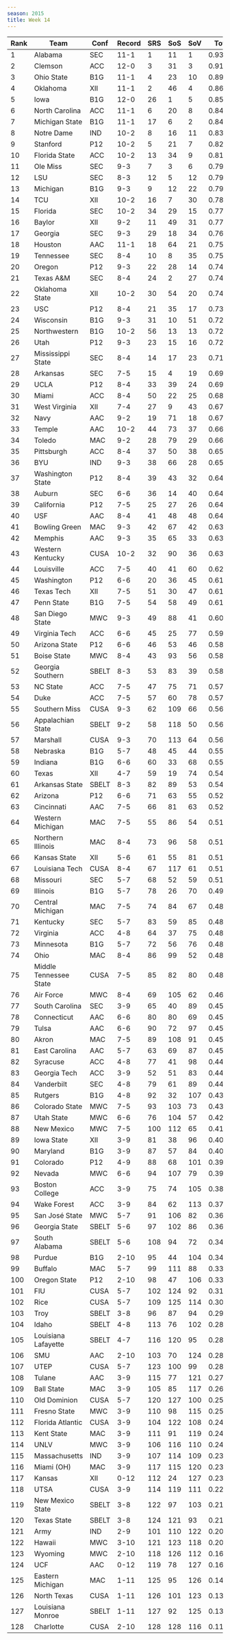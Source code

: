 ```yaml
---
season: 2015
title: Week 14
---
```

<table class="display"><thead><tr><th>Rank</th><th>Team</th><th>Conf</th><th>Record</th><th>SRS</th><th>SoS</th><th>SoV</th><th>Total</th></tr></thead><tbody>
<tr><td>1</td><td>Alabama</td><td>SEC</td><td>11-1</td><td>1</td><td>11</td><td>1</td><td>0.93757</td></tr>
<tr><td>2</td><td>Clemson</td><td>ACC</td><td>12-0</td><td>3</td><td>31</td><td>3</td><td>0.91053</td></tr>
<tr><td>3</td><td>Ohio State</td><td>B1G</td><td>11-1</td><td>4</td><td>23</td><td>10</td><td>0.89425</td></tr>
<tr><td>4</td><td>Oklahoma</td><td>XII</td><td>11-1</td><td>2</td><td>46</td><td>4</td><td>0.86158</td></tr>
<tr><td>5</td><td>Iowa</td><td>B1G</td><td>12-0</td><td>26</td><td>1</td><td>5</td><td>0.85719</td></tr>
<tr><td>6</td><td>North Carolina</td><td>ACC</td><td>11-1</td><td>6</td><td>20</td><td>8</td><td>0.84573</td></tr>
<tr><td>7</td><td>Michigan State</td><td>B1G</td><td>11-1</td><td>17</td><td>6</td><td>2</td><td>0.84303</td></tr>
<tr><td>8</td><td>Notre Dame</td><td>IND</td><td>10-2</td><td>8</td><td>16</td><td>11</td><td>0.83233</td></tr>
<tr><td>9</td><td>Stanford</td><td>P12</td><td>10-2</td><td>5</td><td>21</td><td>7</td><td>0.82864</td></tr>
<tr><td>10</td><td>Florida State</td><td>ACC</td><td>10-2</td><td>13</td><td>34</td><td>9</td><td>0.81755</td></tr>
<tr><td>11</td><td>Ole Miss</td><td>SEC</td><td>9-3</td><td>7</td><td>3</td><td>6</td><td>0.79907</td></tr>
<tr><td>12</td><td>LSU</td><td>SEC</td><td>8-3</td><td>12</td><td>5</td><td>12</td><td>0.79637</td></tr>
<tr><td>13</td><td>Michigan</td><td>B1G</td><td>9-3</td><td>9</td><td>12</td><td>22</td><td>0.79518</td></tr>
<tr><td>14</td><td>TCU</td><td>XII</td><td>10-2</td><td>16</td><td>7</td><td>30</td><td>0.78640</td></tr>
<tr><td>15</td><td>Florida</td><td>SEC</td><td>10-2</td><td>34</td><td>29</td><td>15</td><td>0.77617</td></tr>
<tr><td>16</td><td>Baylor</td><td>XII</td><td>9-2</td><td>11</td><td>49</td><td>31</td><td>0.77382</td></tr>
<tr><td>17</td><td>Georgia</td><td>SEC</td><td>9-3</td><td>29</td><td>18</td><td>34</td><td>0.76288</td></tr>
<tr><td>18</td><td>Houston</td><td>AAC</td><td>11-1</td><td>18</td><td>64</td><td>21</td><td>0.75819</td></tr>
<tr><td>19</td><td>Tennessee</td><td>SEC</td><td>8-4</td><td>10</td><td>8</td><td>35</td><td>0.75155</td></tr>
<tr><td>20</td><td>Oregon</td><td>P12</td><td>9-3</td><td>22</td><td>28</td><td>14</td><td>0.74787</td></tr>
<tr><td>21</td><td>Texas A&M</td><td>SEC</td><td>8-4</td><td>24</td><td>2</td><td>27</td><td>0.74421</td></tr>
<tr><td>22</td><td>Oklahoma State</td><td>XII</td><td>10-2</td><td>30</td><td>54</td><td>20</td><td>0.74330</td></tr>
<tr><td>23</td><td>USC</td><td>P12</td><td>8-4</td><td>21</td><td>35</td><td>17</td><td>0.73650</td></tr>
<tr><td>24</td><td>Wisconsin</td><td>B1G</td><td>9-3</td><td>31</td><td>10</td><td>51</td><td>0.72479</td></tr>
<tr><td>25</td><td>Northwestern</td><td>B1G</td><td>10-2</td><td>56</td><td>13</td><td>13</td><td>0.72429</td></tr>
<tr><td>26</td><td>Utah</td><td>P12</td><td>9-3</td><td>23</td><td>15</td><td>16</td><td>0.72116</td></tr>
<tr><td>27</td><td>Mississippi State</td><td>SEC</td><td>8-4</td><td>14</td><td>17</td><td>23</td><td>0.71848</td></tr>
<tr><td>28</td><td>Arkansas</td><td>SEC</td><td>7-5</td><td>15</td><td>4</td><td>19</td><td>0.69675</td></tr>
<tr><td>29</td><td>UCLA</td><td>P12</td><td>8-4</td><td>33</td><td>39</td><td>24</td><td>0.69596</td></tr>
<tr><td>30</td><td>Miami</td><td>ACC</td><td>8-4</td><td>50</td><td>22</td><td>25</td><td>0.68479</td></tr>
<tr><td>31</td><td>West Virginia</td><td>XII</td><td>7-4</td><td>27</td><td>9</td><td>43</td><td>0.67473</td></tr>
<tr><td>32</td><td>Navy</td><td>AAC</td><td>9-2</td><td>19</td><td>71</td><td>18</td><td>0.67050</td></tr>
<tr><td>33</td><td>Temple</td><td>AAC</td><td>10-2</td><td>44</td><td>73</td><td>37</td><td>0.66274</td></tr>
<tr><td>34</td><td>Toledo</td><td>MAC</td><td>9-2</td><td>28</td><td>79</td><td>29</td><td>0.66217</td></tr>
<tr><td>35</td><td>Pittsburgh</td><td>ACC</td><td>8-4</td><td>37</td><td>50</td><td>38</td><td>0.65839</td></tr>
<tr><td>36</td><td>BYU</td><td>IND</td><td>9-3</td><td>38</td><td>66</td><td>28</td><td>0.65538</td></tr>
<tr><td>37</td><td>Washington State</td><td>P12</td><td>8-4</td><td>39</td><td>43</td><td>32</td><td>0.64739</td></tr>
<tr><td>38</td><td>Auburn</td><td>SEC</td><td>6-6</td><td>36</td><td>14</td><td>40</td><td>0.64524</td></tr>
<tr><td>39</td><td>California</td><td>P12</td><td>7-5</td><td>25</td><td>27</td><td>26</td><td>0.64444</td></tr>
<tr><td>40</td><td>USF</td><td>AAC</td><td>8-4</td><td>41</td><td>48</td><td>48</td><td>0.64257</td></tr>
<tr><td>41</td><td>Bowling Green</td><td>MAC</td><td>9-3</td><td>42</td><td>67</td><td>42</td><td>0.63903</td></tr>
<tr><td>42</td><td>Memphis</td><td>AAC</td><td>9-3</td><td>35</td><td>65</td><td>33</td><td>0.63887</td></tr>
<tr><td>43</td><td>Western Kentucky</td><td>CUSA</td><td>10-2</td><td>32</td><td>90</td><td>36</td><td>0.63621</td></tr>
<tr><td>44</td><td>Louisville</td><td>ACC</td><td>7-5</td><td>40</td><td>41</td><td>60</td><td>0.62650</td></tr>
<tr><td>45</td><td>Washington</td><td>P12</td><td>6-6</td><td>20</td><td>36</td><td>45</td><td>0.61864</td></tr>
<tr><td>46</td><td>Texas Tech</td><td>XII</td><td>7-5</td><td>51</td><td>30</td><td>47</td><td>0.61676</td></tr>
<tr><td>47</td><td>Penn State</td><td>B1G</td><td>7-5</td><td>54</td><td>58</td><td>49</td><td>0.61568</td></tr>
<tr><td>48</td><td>San Diego State</td><td>MWC</td><td>9-3</td><td>49</td><td>88</td><td>41</td><td>0.60624</td></tr>
<tr><td>49</td><td>Virginia Tech</td><td>ACC</td><td>6-6</td><td>45</td><td>25</td><td>77</td><td>0.59564</td></tr>
<tr><td>50</td><td>Arizona State</td><td>P12</td><td>6-6</td><td>46</td><td>53</td><td>46</td><td>0.58392</td></tr>
<tr><td>51</td><td>Boise State</td><td>MWC</td><td>8-4</td><td>43</td><td>93</td><td>56</td><td>0.58365</td></tr>
<tr><td>52</td><td>Georgia Southern</td><td>SBELT</td><td>8-3</td><td>53</td><td>83</td><td>39</td><td>0.58306</td></tr>
<tr><td>53</td><td>NC State</td><td>ACC</td><td>7-5</td><td>47</td><td>75</td><td>71</td><td>0.57847</td></tr>
<tr><td>54</td><td>Duke</td><td>ACC</td><td>7-5</td><td>57</td><td>60</td><td>78</td><td>0.57186</td></tr>
<tr><td>55</td><td>Southern Miss</td><td>CUSA</td><td>9-3</td><td>62</td><td>109</td><td>66</td><td>0.56871</td></tr>
<tr><td>56</td><td>Appalachian State</td><td>SBELT</td><td>9-2</td><td>58</td><td>118</td><td>50</td><td>0.56715</td></tr>
<tr><td>57</td><td>Marshall</td><td>CUSA</td><td>9-3</td><td>70</td><td>113</td><td>64</td><td>0.56131</td></tr>
<tr><td>58</td><td>Nebraska</td><td>B1G</td><td>5-7</td><td>48</td><td>45</td><td>44</td><td>0.55201</td></tr>
<tr><td>59</td><td>Indiana</td><td>B1G</td><td>6-6</td><td>60</td><td>33</td><td>68</td><td>0.55133</td></tr>
<tr><td>60</td><td>Texas</td><td>XII</td><td>4-7</td><td>59</td><td>19</td><td>74</td><td>0.54186</td></tr>
<tr><td>61</td><td>Arkansas State</td><td>SBELT</td><td>8-3</td><td>82</td><td>89</td><td>53</td><td>0.54000</td></tr>
<tr><td>62</td><td>Arizona</td><td>P12</td><td>6-6</td><td>71</td><td>63</td><td>55</td><td>0.52402</td></tr>
<tr><td>63</td><td>Cincinnati</td><td>AAC</td><td>7-5</td><td>66</td><td>81</td><td>63</td><td>0.52016</td></tr>
<tr><td>64</td><td>Western Michigan</td><td>MAC</td><td>7-5</td><td>55</td><td>86</td><td>54</td><td>0.51907</td></tr>
<tr><td>65</td><td>Northern Illinois</td><td>MAC</td><td>8-4</td><td>73</td><td>96</td><td>58</td><td>0.51684</td></tr>
<tr><td>66</td><td>Kansas State</td><td>XII</td><td>5-6</td><td>61</td><td>55</td><td>81</td><td>0.51202</td></tr>
<tr><td>67</td><td>Louisiana Tech</td><td>CUSA</td><td>8-4</td><td>67</td><td>117</td><td>61</td><td>0.51102</td></tr>
<tr><td>68</td><td>Missouri</td><td>SEC</td><td>5-7</td><td>68</td><td>52</td><td>59</td><td>0.51045</td></tr>
<tr><td>69</td><td>Illinois</td><td>B1G</td><td>5-7</td><td>78</td><td>26</td><td>70</td><td>0.49571</td></tr>
<tr><td>70</td><td>Central Michigan</td><td>MAC</td><td>7-5</td><td>74</td><td>84</td><td>67</td><td>0.48982</td></tr>
<tr><td>71</td><td>Kentucky</td><td>SEC</td><td>5-7</td><td>83</td><td>59</td><td>85</td><td>0.48877</td></tr>
<tr><td>72</td><td>Virginia</td><td>ACC</td><td>4-8</td><td>64</td><td>37</td><td>75</td><td>0.48729</td></tr>
<tr><td>73</td><td>Minnesota</td><td>B1G</td><td>5-7</td><td>72</td><td>56</td><td>76</td><td>0.48691</td></tr>
<tr><td>74</td><td>Ohio</td><td>MAC</td><td>8-4</td><td>86</td><td>99</td><td>52</td><td>0.48680</td></tr>
<tr><td>75</td><td>Middle Tennessee State</td><td>CUSA</td><td>7-5</td><td>85</td><td>82</td><td>80</td><td>0.48639</td></tr>
<tr><td>76</td><td>Air Force</td><td>MWC</td><td>8-4</td><td>69</td><td>105</td><td>62</td><td>0.46196</td></tr>
<tr><td>77</td><td>South Carolina</td><td>SEC</td><td>3-9</td><td>65</td><td>40</td><td>89</td><td>0.45827</td></tr>
<tr><td>78</td><td>Connecticut</td><td>AAC</td><td>6-6</td><td>80</td><td>80</td><td>69</td><td>0.45522</td></tr>
<tr><td>79</td><td>Tulsa</td><td>AAC</td><td>6-6</td><td>90</td><td>72</td><td>97</td><td>0.45508</td></tr>
<tr><td>80</td><td>Akron</td><td>MAC</td><td>7-5</td><td>89</td><td>108</td><td>91</td><td>0.45475</td></tr>
<tr><td>81</td><td>East Carolina</td><td>AAC</td><td>5-7</td><td>63</td><td>69</td><td>87</td><td>0.45349</td></tr>
<tr><td>82</td><td>Syracuse</td><td>ACC</td><td>4-8</td><td>77</td><td>41</td><td>98</td><td>0.44854</td></tr>
<tr><td>83</td><td>Georgia Tech</td><td>ACC</td><td>3-9</td><td>52</td><td>51</td><td>83</td><td>0.44544</td></tr>
<tr><td>84</td><td>Vanderbilt</td><td>SEC</td><td>4-8</td><td>79</td><td>61</td><td>89</td><td>0.44250</td></tr>
<tr><td>85</td><td>Rutgers</td><td>B1G</td><td>4-8</td><td>92</td><td>32</td><td>107</td><td>0.43910</td></tr>
<tr><td>86</td><td>Colorado State</td><td>MWC</td><td>7-5</td><td>93</td><td>103</td><td>73</td><td>0.43869</td></tr>
<tr><td>87</td><td>Utah State</td><td>MWC</td><td>6-6</td><td>76</td><td>104</td><td>57</td><td>0.42757</td></tr>
<tr><td>88</td><td>New Mexico</td><td>MWC</td><td>7-5</td><td>100</td><td>112</td><td>65</td><td>0.41305</td></tr>
<tr><td>89</td><td>Iowa State</td><td>XII</td><td>3-9</td><td>81</td><td>38</td><td>96</td><td>0.40952</td></tr>
<tr><td>90</td><td>Maryland</td><td>B1G</td><td>3-9</td><td>87</td><td>57</td><td>84</td><td>0.40608</td></tr>
<tr><td>91</td><td>Colorado</td><td>P12</td><td>4-9</td><td>88</td><td>68</td><td>101</td><td>0.39966</td></tr>
<tr><td>92</td><td>Nevada</td><td>MWC</td><td>6-6</td><td>94</td><td>107</td><td>79</td><td>0.39218</td></tr>
<tr><td>93</td><td>Boston College</td><td>ACC</td><td>3-9</td><td>75</td><td>74</td><td>105</td><td>0.38559</td></tr>
<tr><td>94</td><td>Wake Forest</td><td>ACC</td><td>3-9</td><td>84</td><td>62</td><td>113</td><td>0.37930</td></tr>
<tr><td>95</td><td>San José State</td><td>MWC</td><td>5-7</td><td>91</td><td>106</td><td>82</td><td>0.36745</td></tr>
<tr><td>96</td><td>Georgia State</td><td>SBELT</td><td>5-6</td><td>97</td><td>102</td><td>86</td><td>0.36310</td></tr>
<tr><td>97</td><td>South Alabama</td><td>SBELT</td><td>5-6</td><td>108</td><td>94</td><td>72</td><td>0.34182</td></tr>
<tr><td>98</td><td>Purdue</td><td>B1G</td><td>2-10</td><td>95</td><td>44</td><td>104</td><td>0.34005</td></tr>
<tr><td>99</td><td>Buffalo</td><td>MAC</td><td>5-7</td><td>99</td><td>111</td><td>88</td><td>0.33542</td></tr>
<tr><td>100</td><td>Oregon State</td><td>P12</td><td>2-10</td><td>98</td><td>47</td><td>106</td><td>0.33531</td></tr>
<tr><td>101</td><td>FIU</td><td>CUSA</td><td>5-7</td><td>102</td><td>124</td><td>92</td><td>0.31689</td></tr>
<tr><td>102</td><td>Rice</td><td>CUSA</td><td>5-7</td><td>109</td><td>125</td><td>114</td><td>0.30301</td></tr>
<tr><td>103</td><td>Troy</td><td>SBELT</td><td>3-8</td><td>96</td><td>87</td><td>94</td><td>0.29691</td></tr>
<tr><td>104</td><td>Idaho</td><td>SBELT</td><td>4-8</td><td>113</td><td>76</td><td>102</td><td>0.28608</td></tr>
<tr><td>105</td><td>Louisiana Lafayette</td><td>SBELT</td><td>4-7</td><td>116</td><td>120</td><td>95</td><td>0.28547</td></tr>
<tr><td>106</td><td>SMU</td><td>AAC</td><td>2-10</td><td>103</td><td>70</td><td>124</td><td>0.28040</td></tr>
<tr><td>107</td><td>UTEP</td><td>CUSA</td><td>5-7</td><td>123</td><td>100</td><td>99</td><td>0.28035</td></tr>
<tr><td>108</td><td>Tulane</td><td>AAC</td><td>3-9</td><td>115</td><td>77</td><td>121</td><td>0.27196</td></tr>
<tr><td>109</td><td>Ball State</td><td>MAC</td><td>3-9</td><td>105</td><td>85</td><td>117</td><td>0.26901</td></tr>
<tr><td>110</td><td>Old Dominion</td><td>CUSA</td><td>5-7</td><td>120</td><td>127</td><td>100</td><td>0.25992</td></tr>
<tr><td>111</td><td>Fresno State</td><td>MWC</td><td>3-9</td><td>110</td><td>98</td><td>115</td><td>0.25049</td></tr>
<tr><td>112</td><td>Florida Atlantic</td><td>CUSA</td><td>3-9</td><td>104</td><td>122</td><td>108</td><td>0.24753</td></tr>
<tr><td>113</td><td>Kent State</td><td>MAC</td><td>3-9</td><td>111</td><td>91</td><td>119</td><td>0.24598</td></tr>
<tr><td>114</td><td>UNLV</td><td>MWC</td><td>3-9</td><td>106</td><td>116</td><td>110</td><td>0.24019</td></tr>
<tr><td>115</td><td>Massachusetts</td><td>IND</td><td>3-9</td><td>107</td><td>114</td><td>109</td><td>0.23992</td></tr>
<tr><td>116</td><td>Miami (OH)</td><td>MAC</td><td>3-9</td><td>117</td><td>115</td><td>120</td><td>0.23341</td></tr>
<tr><td>117</td><td>Kansas</td><td>XII</td><td>0-12</td><td>112</td><td>24</td><td>127</td><td>0.23041</td></tr>
<tr><td>118</td><td>UTSA</td><td>CUSA</td><td>3-9</td><td>114</td><td>119</td><td>111</td><td>0.22315</td></tr>
<tr><td>119</td><td>New Mexico State</td><td>SBELT</td><td>3-8</td><td>122</td><td>97</td><td>103</td><td>0.21743</td></tr>
<tr><td>120</td><td>Texas State</td><td>SBELT</td><td>3-8</td><td>124</td><td>121</td><td>93</td><td>0.21640</td></tr>
<tr><td>121</td><td>Army</td><td>IND</td><td>2-9</td><td>101</td><td>110</td><td>122</td><td>0.20564</td></tr>
<tr><td>122</td><td>Hawaii</td><td>MWC</td><td>3-10</td><td>121</td><td>123</td><td>118</td><td>0.20280</td></tr>
<tr><td>123</td><td>Wyoming</td><td>MWC</td><td>2-10</td><td>118</td><td>126</td><td>112</td><td>0.16462</td></tr>
<tr><td>124</td><td>UCF</td><td>AAC</td><td>0-12</td><td>119</td><td>78</td><td>127</td><td>0.16322</td></tr>
<tr><td>125</td><td>Eastern Michigan</td><td>MAC</td><td>1-11</td><td>125</td><td>95</td><td>126</td><td>0.14467</td></tr>
<tr><td>126</td><td>North Texas</td><td>CUSA</td><td>1-11</td><td>126</td><td>101</td><td>123</td><td>0.13974</td></tr>
<tr><td>127</td><td>Louisiana Monroe</td><td>SBELT</td><td>1-11</td><td>127</td><td>92</td><td>125</td><td>0.13057</td></tr>
<tr><td>128</td><td>Charlotte</td><td>CUSA</td><td>2-10</td><td>128</td><td>128</td><td>116</td><td>0.11338</td></tr>
</tbody></table>
